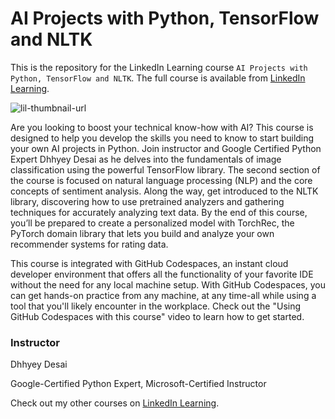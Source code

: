 # AI Projects with Python, TensorFlow and NLTK
This is the repository for the LinkedIn Learning course `AI Projects with Python, TensorFlow and NLTK`. The full course is available from [LinkedIn Learning][lil-course-url].

![lil-thumbnail-url]

Are you looking to boost your technical know-how with AI? This course is designed to help you develop the skills you need to know to start building your own AI projects in Python. Join instructor and Google Certified Python Expert Dhhyey Desai as he delves into the fundamentals of image classification using the powerful TensorFlow library. The second section of the course is focused on natural language processing (NLP) and the core concepts of sentiment analysis. Along the way, get introduced to the NLTK library, discovering how to use pretrained analyzers and gathering techniques for accurately analyzing text data. By the end of this course, you’ll be prepared to create a personalized model with TorchRec, the PyTorch domain library that lets you build and analyze your own recommender systems for rating data.</p><p>This course is integrated with GitHub Codespaces, an instant cloud developer environment that offers all the functionality of your favorite IDE without the need for any local machine setup. With GitHub Codespaces, you can get hands-on practice from any machine, at any time-all while using a tool that you'll likely encounter in the workplace. Check out the "Using GitHub Codespaces with this course" video to learn how to get started.

### Instructor

Dhhyey Desai

Google-Certified Python Expert, Microsoft-Certified Instructor

                            

Check out my other courses on [LinkedIn Learning](https://www.linkedin.com/learning/instructors/dhhyey-desai?u=104).


[0]: # (Replace these placeholder URLs with actual course URLs)

[lil-course-url]: https://www.linkedin.com/learning/ai-projects-with-python-tensorflow-and-nltk
[lil-thumbnail-url]: https://media.licdn.com/dms/image/D560DAQEjbf3ej9HE6g/learning-public-crop_675_1200/0/1710956162347?e=2147483647&v=beta&t=7FF29GVLT3qIISMOJ1XYm56nj1H-v3oci5GSGvrCW8Q

